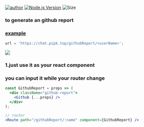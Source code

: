 [![author](https://img.shields.io/badge/author-peng-blue.svg)](https://www.pipk.top)
[![Node.js Version](https://img.shields.io/badge/node.js-9.2.0-blue.svg)](http://nodejs.org/download)
![Size](https://github-size-badge.herokuapp.com/pengliheng/github-report.svg)

### to generate an github report

### [example](https://chat.pipk.top/githubReport/pengliheng)

```js
url = 'https://chat.pipk.top/githubReport/<userName>';
```
![](https://static.pipk.top/api/public/images/8536904566607304.png)
<!-- ## 1.you need to have an router `/graphql`,and i will post request to github url `https://api.github.com/graphql`, so please paste the below code to your router(`/graphql`) config,if you wana to use.

```js
const axios = require("axios");
exports.getCode = async ctx => {
  const query = ctx.request.body;
  const queryFunc = async data =>
    new Promise((resolve, reject) => {
      axios({
        url: "https://api.github.com/graphql",
        method: "post",
        headers: {
          Authorization: `bearer ${process.env.access_token}`,
          "Content-Type": "application/json"
        },
        data
      })
        .then(res => resolve(res.data))
        .catch(err => reject(err));
    });
  ctx.body = await queryFunc(query);
}; -->
<!-- ``` -->

<!-- ## 2.generate an [github access_token](https://help.github.com/articles/creating-a-personal-access-token-for-the-command-line/)

* #### pay attention to avoid below thing!dont put your access token into headers,because github may think it an dangerout behave thing, and they will cancel your token immediately.

```js
axios({
  url: "https://api.github.com/graphql",
  method: "post",
  headers: {
    Authorization: `bearer <your token>`,
    "Content-Type": "application/json"
  },
  data
})
  .then(res => resolve(res.data))
  .catch(err => reject(err));
```

![](https://cdn.suisuijiang.com/message_1520156894273.png) -->

<!-- ## 3.to set environment variable

```js
// nodejs
// nodemon => create file => nodemonrc.json
{
  "verbose": true,
  "env": {
    "access_token": "your personal token",
    "NODE_ENV": "dev"
  }
}

// pm2 => create file => ecosystem.config.js
module.exports = {
  apps: [
    {
      name: "blog",
      script: "./src/server/index.js",
      watch: true,
      env: {
        "PORT": 80,
        "NODE_ENV": "dev",
        "access_token": "your personal token",
      },
      env_prod: {
        "PORT": 8001,
        "NODE_ENV": "prod",
        "access_token": "your personal token",
      }
    }
  ]
} -->

<!-- // centos/linux
// set access_token=yourToken
// export access_token=yourToken
// not sure just google/baidu
``` -->

### 1.just use it as your react component

<!-- ```jsx
// package
import React, { Component } from "react";
import Github from "@pengliheng/github-report";
import '@pengliheng/github-report/lib/index.less';

class Root extends Component {
  render() {
    return (
      <div className="github">
        <Github name="yinxin630"/>
      </div>
    );
  }
}

render(
  <Root />,
  document.getElementById('root'),
);
``` -->

### you can input it while your router change
```jsx
const GithubReport = props => (
  <div className="github-report">
    <Github {...props} />
  </div>
);

// router 
<Route path="/githubReport/:name" component={GithubReport} />

```

<!-- ```js
axios({
  url: 'https://chat.pipk.top/graphql',
  method: 'post',
  // url: `https://api.github.com/graphql`,
  // method: 'post',
  // headers: {
  //   'Authorization': `bearer ${process.env.access_token}`,
  //   'Content-Type': 'application/json'
  // },
  data: {
    query: `{
      search(query: "${args.name||'pengliheng'}", type: USER, first: 1) {    
        edges {
          node {
            ... on User {
              avatarUrl login bio url createdAt
              contributedRepositories(first: 100,orderBy: {field: CREATED_AT, direction: DESC}) {
                totalCount
                nodes{
                  nameWithOwner url
                }
              }
              starredRepositories(first:100) {
                nodes {
                  primaryLanguage {
                    name color
                  }
                }
              }
            }
          }
        }
      }
    }`,
  },
}).then(res => resolve(res.data.data))
  .catch(err => reject(err))
})
``` -->